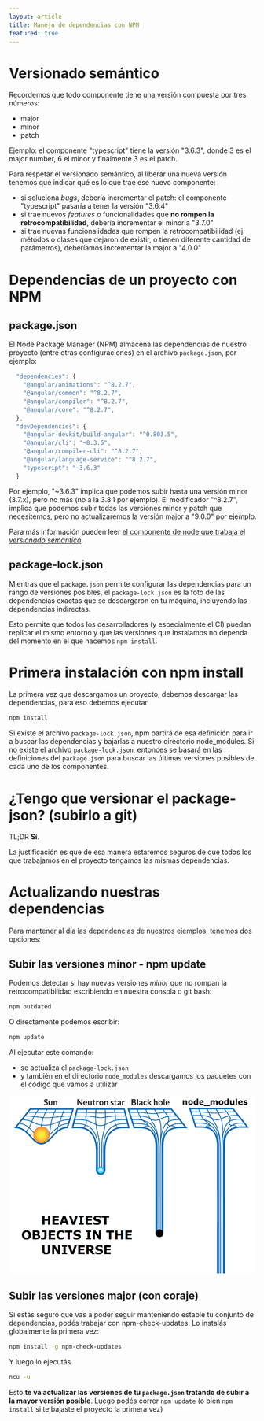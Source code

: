 ```yaml
---
layout: article
title: Manejo de dependencias con NPM
featured: true
---
```


# Versionado semántico

Recordemos que todo componente tiene una versión compuesta por tres números:

- major
- minor
- patch

Ejemplo: el componente "typescript" tiene la versión "3.6.3", donde 3 es el major number, 6 el minor y finalmente 3 es el patch.

Para respetar el versionado semántico, al liberar una nueva versión tenemos que indicar qué es lo que trae ese nuevo componente:

- si soluciona _bugs_, debería incrementar el patch: el componente "typescript" pasaría a tener la versión "3.6.4"
- si trae nuevos _features_ o funcionalidades que **no rompen la retrocompatibilidad**, debería incrementar el minor a "3.7.0"
- si trae nuevas funcionalidades que rompen la retrocompatibilidad (ej. métodos o clases que dejaron de existir, o tienen diferente cantidad de parámetros), deberíamos incrementar la major a "4.0.0"

# Dependencias de un proyecto con NPM

## package.json

El Node Package Manager (NPM) almacena las dependencias de nuestro proyecto (entre otras configuraciones) en el archivo `package.json`, por ejemplo:

```js
  "dependencies": {
    "@angular/animations": "^8.2.7",
    "@angular/common": "^8.2.7",
    "@angular/compiler": "^8.2.7",
    "@angular/core": "^8.2.7",
  },
  "devDependencies": {
    "@angular-devkit/build-angular": "^0.803.5",
    "@angular/cli": "~8.3.5",
    "@angular/compiler-cli": "^8.2.7",
    "@angular/language-service": "^8.2.7",
    "typescript": "~3.6.3"
  }
```

Por ejemplo, "~3.6.3" implica que podemos subir hasta una versión minor (3.7.x), pero no más (no a la 3.8.1 por ejemplo). El modificador "^8.2.7", implica que podemos subir todas las versiones minor y patch que necesitemos, pero no actualizaremos la versión major a "9.0.0" por ejemplo.

Para más información pueden leer [el componente de node que trabaja el _versionado semántico_](https://www.npmjs.com/package/semver). 

## package-lock.json

Mientras que el `package.json` permite configurar las dependencias para un rango de versiones posibles, el `package-lock.json` es la foto de las dependencias exactas que se descargaron en tu máquina, incluyendo las dependencias indirectas.

Esto permite que todos los desarrolladores (y especialmente el CI) puedan replicar el mismo entorno y que las versiones que instalamos no dependa del momento en el que hacemos `npm install`.

# Primera instalación con npm install

La primera vez que descargamos un proyecto, debemos descargar las dependencias, para eso debemos ejecutar

```bash
npm install
```

Si existe el archivo `package-lock.json`, npm partirá de esa definición para ir a buscar las dependencias y bajarlas a nuestro directorio node_modules. Si no existe el archivo `package-lock.json`, entonces se basará en las definiciones del `package.json` para buscar las últimas versiones posibles de cada uno de los componentes.

# ¿Tengo que versionar el package-json? (subirlo a git)

TL;DR **Sí**.

La justificación es que de esa manera estaremos seguros de que todos los que trabajamos en el proyecto tengamos las mismas dependencias.

# Actualizando nuestras dependencias

Para mantener al día las dependencias de nuestros ejemplos, tenemos dos opciones:

## Subir las versiones minor - npm update

Podemos detectar si hay nuevas versiones _minor_ que no rompan la retrocompatibilidad escribiendo en nuestra consola o git bash:

```bash
npm outdated
```

O directamente podemos escribir:

```bash
npm update
```

Al ejecutar este comando:

- se actualiza el `package-lock.json`
- y también en el directorio `node_modules` descargamos los paquetes con el código que vamos a utilizar

![node_modules_meme](/img/wiki/node_modules_meme.png)

## Subir las versiones major (con coraje)

Si estás seguro que vas a poder seguir manteniendo estable tu conjunto de dependencias, podés trabajar con npm-check-updates. Lo instalás globalmente la primera vez:

```bash
npm install -g npm-check-updates
```

Y luego lo ejecutás

```bash
ncu -u
```

Esto **te va actualizar las versiones de tu `package.json` tratando de subir a la mayor versión posible**. Luego podés correr `npm update` (o bien `npm install` si te bajaste el proyecto la primera vez)
